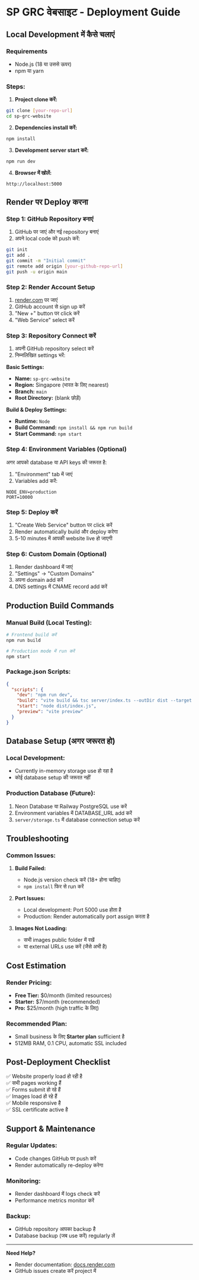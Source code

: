 # SP GRC वेबसाइट - Deployment Guide

## Local Development में कैसे चलाएं

### Requirements
- Node.js (18 या उससे ऊपर)
- npm या yarn

### Steps:

1. **Project clone करें:**
```bash
git clone [your-repo-url]
cd sp-grc-website
```

2. **Dependencies install करें:**
```bash
npm install
```

3. **Development server start करें:**
```bash
npm run dev
```

4. **Browser में खोलें:**
```
http://localhost:5000
```

## Render पर Deploy करना

### Step 1: GitHub Repository बनाएं

1. GitHub पर जाएं और नई repository बनाएं
2. अपने local code को push करें:
```bash
git init
git add .
git commit -m "Initial commit"
git remote add origin [your-github-repo-url]
git push -u origin main
```

### Step 2: Render Account Setup

1. [render.com](https://render.com) पर जाएं
2. GitHub account से sign up करें
3. "New +" button पर click करें
4. "Web Service" select करें

### Step 3: Repository Connect करें

1. अपनी GitHub repository select करें
2. निम्नलिखित settings भरें:

**Basic Settings:**
- **Name:** `sp-grc-website`
- **Region:** Singapore (भारत के लिए nearest)
- **Branch:** `main`
- **Root Directory:** (blank छोड़ें)

**Build & Deploy Settings:**
- **Runtime:** `Node`
- **Build Command:** `npm install && npm run build`
- **Start Command:** `npm start`

### Step 4: Environment Variables (Optional)

अगर आपको database या API keys की जरूरत है:
1. "Environment" tab में जाएं
2. Variables add करें:
```
NODE_ENV=production
PORT=10000
```

### Step 5: Deploy करें

1. "Create Web Service" button पर click करें
2. Render automatically build और deploy करेगा
3. 5-10 minutes में आपकी website live हो जाएगी

### Step 6: Custom Domain (Optional)

1. Render dashboard में जाएं
2. "Settings" → "Custom Domains" 
3. अपना domain add करें
4. DNS settings में CNAME record add करें

## Production Build Commands

### Manual Build (Local Testing):
```bash
# Frontend build करें
npm run build

# Production mode में run करें
npm start
```

### Package.json Scripts:
```json
{
  "scripts": {
    "dev": "npm run dev",
    "build": "vite build && tsc server/index.ts --outDir dist --target ES2020 --module ESNext --moduleResolution node",
    "start": "node dist/index.js",
    "preview": "vite preview"
  }
}
```

## Database Setup (अगर जरूरत हो)

### Local Development:
- Currently in-memory storage use हो रहा है
- कोई database setup की जरूरत नहीं

### Production Database (Future):
1. Neon Database या Railway PostgreSQL use करें
2. Environment variables में DATABASE_URL add करें
3. `server/storage.ts` में database connection setup करें

## Troubleshooting

### Common Issues:

1. **Build Failed:**
   - Node.js version check करें (18+ होना चाहिए)
   - `npm install` फिर से run करें

2. **Port Issues:**
   - Local development: Port 5000 use होता है
   - Production: Render automatically port assign करता है

3. **Images Not Loading:**
   - सभी images public folder में रखें
   - या external URLs use करें (जैसे अभी है)

## Cost Estimation

### Render Pricing:
- **Free Tier:** $0/month (limited resources)
- **Starter:** $7/month (recommended)
- **Pro:** $25/month (high traffic के लिए)

### Recommended Plan:
- Small business के लिए **Starter plan** sufficient है
- 512MB RAM, 0.1 CPU, automatic SSL included

## Post-Deployment Checklist

✅ Website properly load हो रही है  
✅ सभी pages working हैं  
✅ Forms submit हो रहे हैं  
✅ Images load हो रहे हैं  
✅ Mobile responsive है  
✅ SSL certificate active है  

## Support & Maintenance

### Regular Updates:
- Code changes GitHub पर push करें
- Render automatically re-deploy करेगा

### Monitoring:
- Render dashboard में logs check करें
- Performance metrics monitor करें

### Backup:
- GitHub repository आपका backup है
- Database backup (जब use करें) regularly लें

---

**Need Help?** 
- Render documentation: [docs.render.com](https://docs.render.com)
- GitHub issues create करें project में